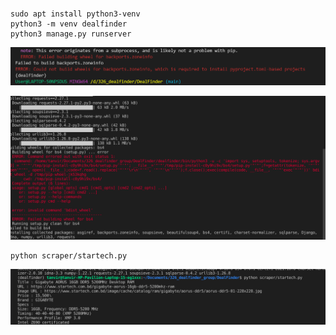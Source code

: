 ##



```
sudo apt install python3-venv
python3 -m venv dealfinder
python3 manage.py runserver
```




![](img1/wierd_error.png)


![](img1/error1.png)


```
python scraper/startech.py
```

![](img1/run1.png)